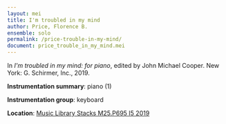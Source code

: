 ```yaml
---
layout: mei
title: I'm troubled in my mind
author: Price, Florence B.
ensemble: solo
permalink: /price-trouble-in-my-mind/
document: price_trouble_in_my_mind.mei
---
```


In *I'm troubled in my mind: for piano*, edited by John Michael Cooper. New York: G. Schirmer, Inc., 2019.

**Instrumentation summary**: piano (1)

**Instrumentation group**: keyboard

**Location**: <a href="https://tufts-primo.hosted.exlibrisgroup.com/permalink/f/bnf7qa/01TUN_ALMA21227759210003851" target="_blank">Music Library Stacks M25.P695 I5 2019</a>
